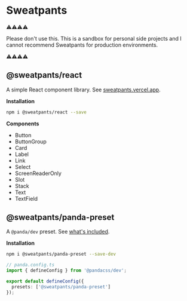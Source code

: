 # Sweatpants

⚠️⚠️⚠️⚠️

Please don't use this. This is a sandbox for personal side projects and I cannot recommend Sweatpants for production environments.

⚠️⚠️⚠️⚠️

## @sweatpants/react

A simple React component library. See [sweatpants.vercel.app](https://sweatpants.vercel.app).

**Installation**

```sh
npm i @sweatpants/react --save
```
**Components**
- Button
- ButtonGroup
- Card
- Label
- Link
- Select
- ScreenReaderOnly
- Slot
- Stack
- Text
- TextField

## @sweatpants/panda-preset

A `@panda/dev` preset. See [what's included](https://sweatpants.vercel.app/?entry=root__panda-preset--tokens).

**Installation**

```sh
npm i @sweatpants/panda-preset --save-dev
```

```ts
// panda.config.ts
import { defineConfig } from '@pandacss/dev';

export default defineConfig({
  presets: ['@sweatpants/panda-preset']
});
```
